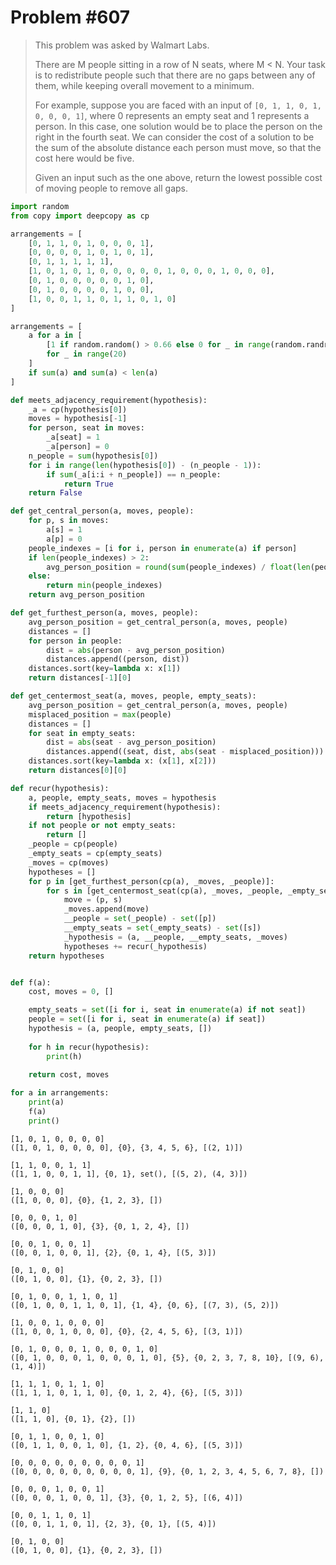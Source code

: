 # Problem #607

> This problem was asked by Walmart Labs.
> 
> There are M people sitting in a row of N seats, where M < N. Your task is to redistribute people such that there are no gaps between any of them, while keeping overall movement to a minimum.
> 
> For example, suppose you are faced with an input of `[0, 1, 1, 0, 1, 0, 0, 0, 1]`, where 0 represents an empty seat and 1 represents a person. In this case, one solution would be to place the person on the right in the fourth seat. We can consider the cost of a solution to be the sum of the absolute distance each person must move, so that the cost here would be five.
> 
> Given an input such as the one above, return the lowest possible cost of moving people to remove all gaps.


```python
import random
from copy import deepcopy as cp

arrangements = [
    [0, 1, 1, 0, 1, 0, 0, 0, 1],
    [0, 0, 0, 0, 1, 0, 1, 0, 1],
    [0, 1, 1, 1, 1, 1],
    [1, 0, 1, 0, 1, 0, 0, 0, 0, 0, 1, 0, 0, 0, 1, 0, 0, 0],
    [0, 1, 0, 0, 0, 0, 0, 1, 0],
    [0, 1, 0, 0, 0, 0, 1, 0, 0],
    [1, 0, 0, 1, 1, 0, 1, 1, 0, 1, 0]
]

arrangements = [
    a for a in [
        [1 if random.random() > 0.66 else 0 for _ in range(random.randrange(12))]
        for _ in range(20)
    ]
    if sum(a) and sum(a) < len(a)
]


```


```python
def meets_adjacency_requirement(hypothesis):
    _a = cp(hypothesis[0])
    moves = hypothesis[-1]
    for person, seat in moves:
        _a[seat] = 1
        _a[person] = 0
    n_people = sum(hypothesis[0])
    for i in range(len(hypothesis[0]) - (n_people - 1)):
        if sum(_a[i:i + n_people]) == n_people:
            return True
    return False

def get_central_person(a, moves, people):
    for p, s in moves:
        a[s] = 1
        a[p] = 0
    people_indexes = [i for i, person in enumerate(a) if person]
    if len(people_indexes) > 2:
        avg_person_position = round(sum(people_indexes) / float(len(people_indexes)))
    else:
        return min(people_indexes)
    return avg_person_position

def get_furthest_person(a, moves, people):
    avg_person_position = get_central_person(a, moves, people)
    distances = []
    for person in people:
        dist = abs(person - avg_person_position)
        distances.append((person, dist))
    distances.sort(key=lambda x: x[1])
    return distances[-1][0]

def get_centermost_seat(a, moves, people, empty_seats):
    avg_person_position = get_central_person(a, moves, people)
    misplaced_position = max(people)
    distances = []
    for seat in empty_seats:
        dist = abs(seat - avg_person_position)
        distances.append((seat, dist, abs(seat - misplaced_position)))
    distances.sort(key=lambda x: (x[1], x[2]))
    return distances[0][0]

def recur(hypothesis):
    a, people, empty_seats, moves = hypothesis
    if meets_adjacency_requirement(hypothesis):
        return [hypothesis]
    if not people or not empty_seats:
        return []
    _people = cp(people)
    _empty_seats = cp(empty_seats)
    _moves = cp(moves)
    hypotheses = []
    for p in [get_furthest_person(cp(a), _moves, _people)]:
        for s in [get_centermost_seat(cp(a), _moves, _people, _empty_seats)]:
            move = (p, s)
            _moves.append(move)
            __people = set(_people) - set([p])
            __empty_seats = set(_empty_seats) - set([s])
            _hypothesis = (a, __people, __empty_seats, _moves)
            hypotheses += recur(_hypothesis)
    return hypotheses


def f(a):
    cost, moves = 0, []

    empty_seats = set([i for i, seat in enumerate(a) if not seat])
    people = set([i for i, seat in enumerate(a) if seat])
    hypothesis = (a, people, empty_seats, [])
    
    for h in recur(hypothesis):
        print(h)
    
    return cost, moves
```


```python
for a in arrangements:
    print(a)
    f(a)
    print()
```

    [1, 0, 1, 0, 0, 0, 0]
    ([1, 0, 1, 0, 0, 0, 0], {0}, {3, 4, 5, 6}, [(2, 1)])
    
    [1, 1, 0, 0, 1, 1]
    ([1, 1, 0, 0, 1, 1], {0, 1}, set(), [(5, 2), (4, 3)])
    
    [1, 0, 0, 0]
    ([1, 0, 0, 0], {0}, {1, 2, 3}, [])
    
    [0, 0, 0, 1, 0]
    ([0, 0, 0, 1, 0], {3}, {0, 1, 2, 4}, [])
    
    [0, 0, 1, 0, 0, 1]
    ([0, 0, 1, 0, 0, 1], {2}, {0, 1, 4}, [(5, 3)])
    
    [0, 1, 0, 0]
    ([0, 1, 0, 0], {1}, {0, 2, 3}, [])
    
    [0, 1, 0, 0, 1, 1, 0, 1]
    ([0, 1, 0, 0, 1, 1, 0, 1], {1, 4}, {0, 6}, [(7, 3), (5, 2)])
    
    [1, 0, 0, 1, 0, 0, 0]
    ([1, 0, 0, 1, 0, 0, 0], {0}, {2, 4, 5, 6}, [(3, 1)])
    
    [0, 1, 0, 0, 0, 1, 0, 0, 0, 1, 0]
    ([0, 1, 0, 0, 0, 1, 0, 0, 0, 1, 0], {5}, {0, 2, 3, 7, 8, 10}, [(9, 6), (1, 4)])
    
    [1, 1, 1, 0, 1, 1, 0]
    ([1, 1, 1, 0, 1, 1, 0], {0, 1, 2, 4}, {6}, [(5, 3)])
    
    [1, 1, 0]
    ([1, 1, 0], {0, 1}, {2}, [])
    
    [0, 1, 1, 0, 0, 1, 0]
    ([0, 1, 1, 0, 0, 1, 0], {1, 2}, {0, 4, 6}, [(5, 3)])
    
    [0, 0, 0, 0, 0, 0, 0, 0, 0, 1]
    ([0, 0, 0, 0, 0, 0, 0, 0, 0, 1], {9}, {0, 1, 2, 3, 4, 5, 6, 7, 8}, [])
    
    [0, 0, 0, 1, 0, 0, 1]
    ([0, 0, 0, 1, 0, 0, 1], {3}, {0, 1, 2, 5}, [(6, 4)])
    
    [0, 0, 1, 1, 0, 1]
    ([0, 0, 1, 1, 0, 1], {2, 3}, {0, 1}, [(5, 4)])
    
    [0, 1, 0, 0]
    ([0, 1, 0, 0], {1}, {0, 2, 3}, [])
    



```python

```
